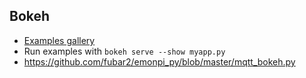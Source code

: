 ## Bokeh
* [Examples gallery](https://bokeh.pydata.org/en/latest/docs/gallery.html)
* Run examples with `bokeh serve --show myapp.py`
* https://github.com/fubar2/emonpi_py/blob/master/mqtt_bokeh.py